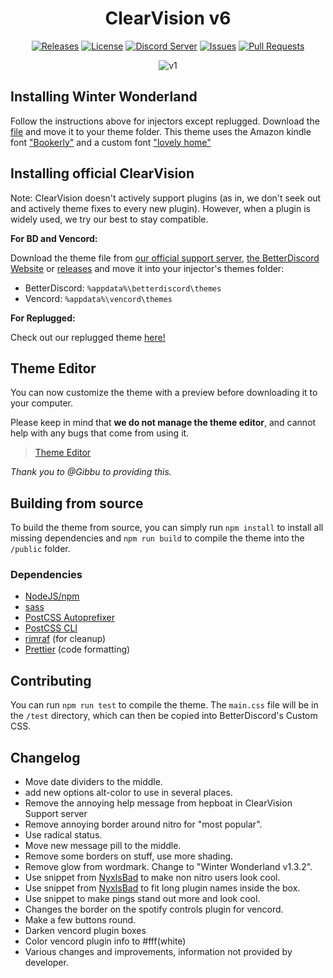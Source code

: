 [release-badge]: https://img.shields.io/github/v/release/ClearVision/ClearVision-v6?include_prereleases&style=flat-square
[release-link]: https://github.com/ClearVision/ClearVision-v6/releases
[license-badge]: https://img.shields.io/github/license/ClearVision/ClearVision-v6?style=flat-square
[license-link]: https://github.com/ClearVision/ClearVision-v6/blob/master/LICENSE
[discord-badge]: https://discord.com/api/guilds/212324635356692500/widget.png?style=shield
[discord-link]: https://clearvision.github.io/join
[issues-badge]: https://img.shields.io/github/issues/ClearVision/ClearVision-v6?style=flat-square
[issues-link]: https://github.com/ClearVision/ClearVision-v6/issues
[prs-badge]: https://img.shields.io/github/issues-pr/ClearVision/ClearVision-v6?style=flat-square
[prs-link]: https://github.com/ClearVision/ClearVision-v6/pulls

<div align="center">

# ClearVision v6

[![Releases][release-badge]][release-link]
[![License][license-badge]][license-link]
[![Discord Server][discord-badge]][discord-link]
[![Issues][issues-badge]][issues-link]
[![Pull Requests][prs-badge]][prs-link]

![v1](https://i.imgur.com/p99DoDp.png)

</div>

## Installing Winter Wonderland

Follow the instructions above for injectors except replugged. Download the [file](https://github.com/BabyBoySnow/SnowVision/blob/master/Winter%20Wonderland.css) and move it to your theme folder. This theme uses the Amazon kindle font ["Bookerly"](https://www.cufonfonts.com/font/bookerly) and a custom font ["lovely home"](https://www.dafont.com/lovely-home.font)

## Installing official ClearVision

Note: ClearVision doesn't actively support plugins (as in, we don't seek out and actively theme fixes to every new plugin). However, when a plugin is widely used, we try our best to stay compatible.

**For BD and Vencord:**

Download the theme file from [our official support server](https://clearvision.github.io/join), [the BetterDiscord Website](https://betterdiscord.app/theme/ClearVision) or [releases](https://github.com/ClearVision/ClearVision-v6/releases) and move it into your injector's themes folder:

- BetterDiscord: `%appdata%\betterdiscord\themes`
- Vencord: `%appdata%\vencord\themes`

**For Replugged:**

Check out our replugged theme [here!](https://github.com/ClearVision/CV-Replugged)

## Theme Editor

You can now customize the theme with a preview before downloading it to your computer.

Please keep in mind that **we do not manage the theme editor**, and cannot help with any bugs that come from using it.

> [Theme Editor](https://bdeditor.dev/theme/clearvision)

_Thank you to @Gibbu to providing this._

## Building from source

To build the theme from source, you can simply run `npm install` to install all missing dependencies and `npm run build` to compile the theme into the `/public` folder.

### Dependencies

- [NodeJS/npm](https://nodejs.org/)
- [sass](https://www.npmjs.com/package/sass)
- [PostCSS Autoprefixer](https://www.npmjs.com/package/autoprefixer)
- [PostCSS CLI](https://www.npmjs.com/package/postcss-cli)
- [rimraf](https://www.npmjs.com/package/rimraf) (for cleanup)
- [Prettier](https://www.npmjs.com/package/prettier) (code formatting)

## Contributing

You can run `npm run test` to compile the theme.
The `main.css` file will be in the `/test` directory, which can then be copied into BetterDiscord's Custom CSS.

## Changelog

- Move date dividers to the middle.
- add new options alt-color to use in several places.
- Remove the annoying help message from hepboat in ClearVision Support server
- Remove annoying border around nitro for "most popular".
- Use radical status.
- Move new message pill to the middle.
- Remove some borders on stuff, use more shading.
- Remove glow from wordmark. Change to "Winter Wonderland v1.3.2".
- Use snippet from [NyxIsBad](https://github.com/NyxIsBad) to make non nitro users look cool.
- Use snippet from [NyxIsBad](https://github.com/NyxIsBad) to fit long plugin names inside the box.
- Use snippet to make pings stand out more and look cool.
- Changes the border on the spotify controls plugin for vencord.
- Make a few buttons round.
- Darken vencord plugin boxes
- Color vencord plugin info to #fff(white)
- Various changes and improvements, information not provided by developer.
